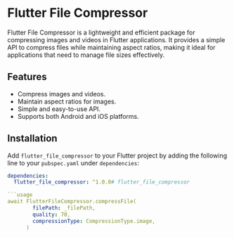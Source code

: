 # Flutter File Compressor

Flutter File Compressor is a lightweight and efficient package for compressing images and videos in Flutter applications. It provides a simple API to compress files while maintaining aspect ratios, making it ideal for applications that need to manage file sizes effectively.

## Features

- Compress images and videos.
- Maintain aspect ratios for images.
- Simple and easy-to-use API.
- Supports both Android and iOS platforms.

## Installation

Add `flutter_file_compressor` to your Flutter project by adding the following line to your `pubspec.yaml` under `dependencies`:

```yaml
dependencies:
  flutter_file_compressor: ^1.0.0# flutter_file_compressor

```usage
await FlutterFileCompressor.compressFile(
        filePath: _filePath,
        quality: 70,
        compressionType: CompressionType.image,
      )

